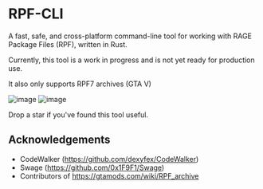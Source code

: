 # RPF-CLI

A fast, safe, and cross-platform command-line tool for working with RAGE Package Files (RPF), written in Rust.

Currently, this tool is a work in progress and is not yet ready for production use.

It also only supports RPF7 archives (GTA V)

![image](https://github.com/user-attachments/assets/304c25c9-b338-46d2-b495-42fa73722a61)
![image](https://github.com/user-attachments/assets/ad968510-9413-45ba-9687-3c636b24a299)

Drop a star if you've found this tool useful.

## Acknowledgements

- CodeWalker (<https://github.com/dexyfex/CodeWalker>)
- Swage (<https://github.com/0x1F9F1/Swage>)
- Contributors of <https://gtamods.com/wiki/RPF_archive>
